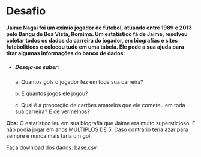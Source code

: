 # Desafio

**Jaime Nagai foi um exímio jogador de futebol, atuando entre 1989 e 2013 pelo Bangu de Boa Vista, Roraima. Um estatístico fã de Jaime, resolveu coletar todos os dados da carreira do jogador, em biografias e sites futebolíticos e colocou tudo em uma tabela. Ele pede a sua ajuda para tirar algumas informações do banco de dados:**
* ##### Deseja-se saber:
  a. Quantos gols o jogador fez em toda sua carreira?
  
  b. E quantos jogos ele jogou? 
  
  c. Qual é a proporção de cartões amarelos que ele cometeu em toda sua carreira? E de vermelhos?

**Obs:** O estatístico leu em sua biografia que Jaime era muito supersticioso. E não podia jogar em anos MÚLTIPLOS DE 5. Caso contrário teria azar para sempre e nunca mais faria um gol.


Faça download dos dados: [base.csv](https://drive.google.com/drive/u/0/folders/0B5f3P4gLYJ4oVGQxSXhUZ3cxcGM)